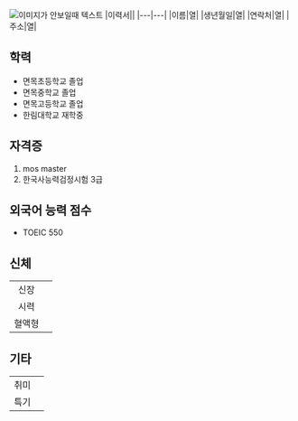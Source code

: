 ![이미지가 안보일때 텍스트](py.PNG)
|이력서||
|---|---|
|이름|열|
|생년월일|열|
|연락처|열|
|주소|열|

## 학력
- 면목초등학교 졸업
- 면목중학교 졸업
- 면목고등학교 졸업
- 한림대학교 재학중

## 자격증
1. mos master
2. 한국사능력검정시험 3급

## 외국어 능력 점수
- TOEIC 550

## 신체
|||
|:---:|---|
|신장||
|시력||
|혈액형||
## 기타
|||
|:---:|---|
|취미||
|특기||